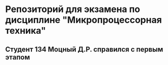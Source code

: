 # Репозиторий для экзамена по дисциплине "Микропроцессорная техника"
## Студент 134 Моцный Д.Р. справился с первым этапом